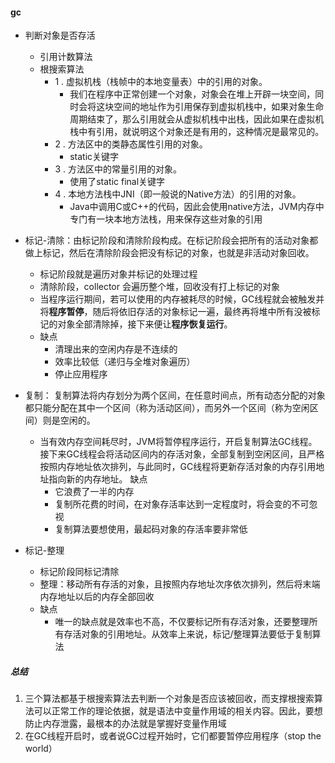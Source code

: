 #### gc

+ 判断对象是否存活
  * 引用计数算法
  * 根搜索算法
    - 1 . 虚拟机栈（栈帧中的本地变量表）中的引用的对象。
      * 我们在程序中正常创建一个对象，对象会在堆上开辟一块空间，同时会将这块空间的地址作为引用保存到虚拟机栈中，如果对象生命周期结束了，那么引用就会从虚拟机栈中出栈，因此如果在虚拟机栈中有引用，就说明这个对象还是有用的，这种情况是最常见的。
    - 2 . 方法区中的类静态属性引用的对象。
      - static关键字
    - 3 . 方法区中的常量引用的对象。
      - 使用了static final关键字
    - 4 . 本地方法栈中JNI（即一般说的Native方法）的引用的对象。
      - Java中调用C或C++的代码，因此会使用native方法，JVM内存中专门有一块本地方法栈，用来保存这些对象的引用
+ 标记-清除：由标记阶段和清除阶段构成。在标记阶段会把所有的活动对象都做上标记，然后在清除阶段会把没有标记的对象，也就是非活动对象回收。
  * 标记阶段就是遍历对象并标记的处理过程
  * 清除阶段，collector 会遍历整个堆，回收没有打上标记的对象
  * 当程序运行期间，若可以使用的内存被耗尽的时候，GC线程就会被触发并将**程序暂停**，随后将依旧存活的对象标记一遍，最终再将堆中所有没被标记的对象全部清除掉，接下来便让**程序恢复运行**。
  * 缺点
    - 清理出来的空闲内存是不连续的
    - 效率比较低（递归与全堆对象遍历）
    - 停止应用程序
  
  
+ 复制： 复制算法将内存划分为两个区间，在任意时间点，所有动态分配的对象都只能分配在其中一个区间（称为活动区间），而另外一个区间（称为空闲区间）则是空闲的。
  * 当有效内存空间耗尽时，JVM将暂停程序运行，开启复制算法GC线程。接下来GC线程会将活动区间内的存活对象，全部复制到空闲区间，且严格按照内存地址依次排列，与此同时，GC线程将更新存活对象的内存引用地址指向新的内存地址。
  缺点
    - 它浪费了一半的内存
    - 复制所花费的时间，在对象存活率达到一定程度时，将会变的不可忽视
    - 复制算法要想使用，最起码对象的存活率要非常低

+ 标记-整理
  * 标记阶段同标记清除
  * 整理：移动所有存活的对象，且按照内存地址次序依次排列，然后将末端内存地址以后的内存全部回收
  * 缺点
    - 唯一的缺点就是效率也不高，不仅要标记所有存活对象，还要整理所有存活对象的引用地址。从效率上来说，标记/整理算法要低于复制算法  
    
##### 总结
1. 三个算法都基于根搜索算法去判断一个对象是否应该被回收，而支撑根搜索算法可以正常工作的理论依据，就是语法中变量作用域的相关内容。因此，要想防止内存泄露，最根本的办法就是掌握好变量作用域
2. 在GC线程开启时，或者说GC过程开始时，它们都要暂停应用程序（stop the world）